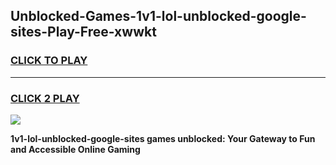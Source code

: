 
## Unblocked-Games-1v1-lol-unblocked-google-sites-Play-Free-xwwkt
<h3>
<a href="https://premium76.site?title=1v1-lol-unblocked-google-sites&ref=18A1">CLICK TO PLAY</a></h3>
<hr>

<h3>
<a href="https://premium76.site?title=1v1-lol-unblocked-google-sites&ref=18A1">CLICK 2 PLAY</a>
  
</h3>

<a href="https://premium76.site?title=1v1-lol-unblocked-google-sites&ref=18A1"><img src="https://clearcache.store/games.png"></a>


**1v1-lol-unblocked-google-sites games unblocked: Your Gateway to Fun and Accessible Online Gaming**

